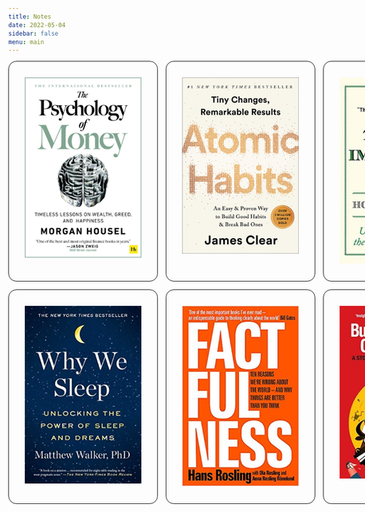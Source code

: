 ```yaml
---
title: Notes
date: 2022-05-04
sidebar: false
menu: main
---
```




<meta name="viewport" content="width=device-width, initial-scale=1.0">


<style>
* {
  box-sizing: border-box;
}
body {
  padding: 1rem;
}

/* Just for the fallback layout */

main {
  max-width: 500px;
  margin: 0 auto;
}
article {
  margin: 1rem 0;
}

/* Now lets do a Grid-based layout */

@supports (display: grid) {
  main {
    max-width: 10000px;
    margin: 0;
  }
  article {
    margin: 0;
  }
  .reads {
    display: grid;
    grid-template-columns: repeat(3, minmax(300px, 1fr));
    grid-gap: 1rem;
  }
}

.reads {
  font-family: Avenir, Roboto, Helvetica, san-serif;
  font-size: 80%;
}
.book-item {
  display: flex;
  flex-flow: column;
  border:  1px solid black;
  border-radius: 1rem;
  padding: 2rem;
}
.book-item > h1 {
  margin: 1rem 1rem 0;
}
.book-item > ul {
  margin: 0 0 1rem;
}
.book-item > p {
  margin: 0.25em 1rem 1rem;
}
.book-item > img {
  order: -1;
  align-self: center;
}
.book-item > button {
  margin-top: auto;
  background: teal;
  color: white;
  padding: 0.5rem;
  border: none;
  border-radius: 1rem;
  font-size: 1.2rem;
}

@media only screen and (max-width:800px) {
  /* For tablets: */
  .reads, .book-item {
    width: 80%;
    padding: 0;
  }
  .right, .book-item {
    width: 100%;
  }
  .reads {
    display: grid;
    grid-template-columns: repeat(1, minmax(300px, 1fr));
    grid-gap: 1rem;
  }
}
@media only screen and (max-width:500px) {
  /* For mobile phones: */
  .menu, .reads, .right, .book-item {
    width: 100%;
  }

  .reads {
    display: grid;
    grid-template-columns: repeat(1, minmax(300px, 1fr));
    grid-gap: 1rem;
  }
}

    </style>

<main class="reads">
  <article class="book-item">
    <a href="https://dheepak.notion.site/The-Psychology-of-Money-658df60998d74409bfb03ac3135e1f04"  target="_blank" >
    <img src="https://github.com/dheepakg/dheepakg.github.io/blob/main/assets/images/Books/psych-money.jpg?raw=true" style="width:100%;" >
    </a>
  </article>


 <article class="book-item">
    <a href="https://dheepak.notion.site/The-Psychology-of-Money-658df60998d74409bfb03ac3135e1f04"  target="_blank" >
    <img src="https://github.com/dheepakg/dheepakg.github.io/blob/main/assets/images/Books/atomicHabits.jpeg?raw=true" style="width:100%;" >
    </a>
  </article>



  <article class="book-item">
    <a href="https://dheepak.notion.site/The-Most-Important-Thing-Uncommon-Sense-for-The-Thoughtful-Investor-32e8601eea944a33ada5aaf3b7cb9d8d" target="_blank">
    <img src="https://github.com/dheepakg/dheepakg.github.io/blob/main/assets/images/Books/important-things.jpg?raw=true" style="width:100%;" >
     </a>
  </article>

  <article class="book-item">
    <a href="https://dheepak.notion.site/Why-We-Sleep-Unlocking-the-Power-of-Sleep-and-Dreams-4973c31285304d60b699383fb5358491" target="_blank">
    <img src="https://github.com/dheepakg/dheepakg.github.io/blob/main/assets/images/Books/4-why-we-sleep.jpeg?raw=true" style="width:100%;" >
    </a>
  </article>

<article class="book-item">
    <a href="https://dheepak.notion.site/Factfulness-Ten-Reasons-We-re-Wrong-About-The-World-And-Why-Things-Are-Better-Than-You-Think-f29462008ba04eb983fbffaa3caa73f9" target="_blank">
    <img src="https://github.com/dheepakg/dheepakg.github.io/blob/main/assets/images/Books/factfullness.jpg?raw=true" style="width:100%;" >
    </a>
  </article>


  <article class="book-item">
    <a href="https://dheepak.notion.site/Bulls-Bears-and-Other-Beasts-4c8d3bb670194136bb3224b561447e77" target="_blank">
    <img src="https://github.com/dheepakg/dheepakg.github.io/blob/main/assets/images/Books/bulls-bears.jpeg?raw=true" style="width:100%;">
     </a>
  </article>



  </article>
</main>
